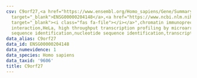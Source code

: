 ```yaml
---
csv: C9orf27,<a href="https://www.ensembl.org/Homo_sapiens/Gene/Summary?db=core;g=ENSG00000204148"
  target="_blank">ENSG00000204148</a>,<a href="https://www.ncbi.nlm.nih.gov/pubmed/17216044"
  target="_blank"><i class="fas fa-file"></i></a>",chromatin immunoprecipitation assay,direct
  interaction,HeLa, high throughput transcription profiling by microarray,nucleotide
  sequence identification,nucleotide sequence identification,transcriptional regulation,
data_alias: C9orf27
data_id: ENSG00000204148
data_numevidence: 1
data_species: Homo sapiens
data_taxid: '9606'
title: C9orf27
---
```

